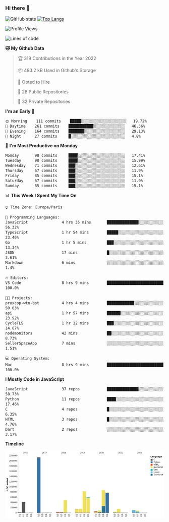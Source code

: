 ### Hi there 👋


![GitHub stats](https://github-readme-stats.vercel.app/api?username=eastkap&theme=dark&show_icons=true&count_private=true)
[![Top Langs](https://github-readme-stats.vercel.app/api/top-langs/?username=eastkap&layout=compact)](https://github.com/anuraghazra/github-readme-stats)



<!--START_SECTION:waka-->
![Profile Views](http://img.shields.io/badge/Profile%20Views-0-blue)

![Lines of code](https://img.shields.io/badge/From%20Hello%20World%20I%27ve%20Written-699085%20lines%20of%20code-blue)

**🐱 My Github Data** 

> 🏆 319 Contributions in the Year 2022
 > 
> 📦 483.2 kB Used in Github's Storage 
 > 
> 💼 Opted to Hire
 > 
> 📜 28 Public Repositories 
 > 
> 🔑 32 Private Repositories  
 > 
**I'm an Early 🐤** 

```text
🌞 Morning    111 commits    █████░░░░░░░░░░░░░░░░░░░░   19.72% 
🌆 Daytime    261 commits    ███████████░░░░░░░░░░░░░░   46.36% 
🌃 Evening    164 commits    ███████░░░░░░░░░░░░░░░░░░   29.13% 
🌙 Night      27 commits     █░░░░░░░░░░░░░░░░░░░░░░░░   4.8%

```
📅 **I'm Most Productive on Monday** 

```text
Monday       98 commits     ████░░░░░░░░░░░░░░░░░░░░░   17.41% 
Tuesday      90 commits     ████░░░░░░░░░░░░░░░░░░░░░   15.99% 
Wednesday    71 commits     ███░░░░░░░░░░░░░░░░░░░░░░   12.61% 
Thursday     67 commits     ███░░░░░░░░░░░░░░░░░░░░░░   11.9% 
Friday       85 commits     ███░░░░░░░░░░░░░░░░░░░░░░   15.1% 
Saturday     67 commits     ███░░░░░░░░░░░░░░░░░░░░░░   11.9% 
Sunday       85 commits     ███░░░░░░░░░░░░░░░░░░░░░░   15.1%

```


📊 **This Week I Spent My Time On** 

```text
⌚︎ Time Zone: Europe/Paris

💬 Programming Languages: 
JavaScript               4 hrs 35 mins       ██████████████░░░░░░░░░░░   56.32% 
TypeScript               1 hr 54 mins        █████░░░░░░░░░░░░░░░░░░░░   23.46% 
Go                       1 hr 5 mins         ███░░░░░░░░░░░░░░░░░░░░░░   13.34% 
JSON                     17 mins             █░░░░░░░░░░░░░░░░░░░░░░░░   3.61% 
Markdown                 6 mins              ░░░░░░░░░░░░░░░░░░░░░░░░░   1.4%

🔥 Editors: 
VS Code                  8 hrs 9 mins        █████████████████████████   100.0%

🐱‍💻 Projects: 
proxcop-wtn-bot          4 hrs 4 mins        ████████████░░░░░░░░░░░░░   50.03% 
api                      1 hr 57 mins        ██████░░░░░░░░░░░░░░░░░░░   23.92% 
CycleTLS                 1 hr 12 mins        ███░░░░░░░░░░░░░░░░░░░░░░   14.87% 
nodemonitors             42 mins             ██░░░░░░░░░░░░░░░░░░░░░░░   8.73% 
SellerSpaceApp           7 mins              ░░░░░░░░░░░░░░░░░░░░░░░░░   1.51%

💻 Operating System: 
Mac                      8 hrs 9 mins        █████████████████████████   100.0%

```

**I Mostly Code in JavaScript** 

```text
JavaScript               37 repos            ██████████████░░░░░░░░░░░   58.73% 
Python                   11 repos            ████░░░░░░░░░░░░░░░░░░░░░   17.46% 
C                        4 repos             █░░░░░░░░░░░░░░░░░░░░░░░░   6.35% 
HTML                     3 repos             █░░░░░░░░░░░░░░░░░░░░░░░░   4.76% 
Dart                     2 repos             ░░░░░░░░░░░░░░░░░░░░░░░░░   3.17%

```


**Timeline**

![Chart not found](https://raw.githubusercontent.com/Eastkap/Eastkap/main/charts/bar_graph.png) 


<!--END_SECTION:waka-->

<!--
**Eastkap/eastkap** is a ✨ _special_ ✨ repository because its `README.md` (this file) appears on your GitHub profile.

Here are some ideas to get you started:

- 🔭 I’m currently working on ...
- 🌱 I’m currently learning ...
- 👯 I’m looking to collaborate on ...
- 🤔 I’m looking for help with ...
- 💬 Ask me about ...
- 📫 How to reach me: ...
- 😄 Pronouns: ...
- ⚡ Fun fact: ...
-->
